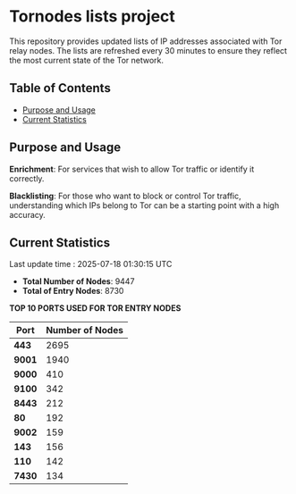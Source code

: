 # Tornodes lists project

This repository provides updated lists of IP addresses associated with Tor relay nodes. The lists are refreshed every 30 minutes to ensure they reflect the most current state of the Tor network.

## Table of Contents

- [Purpose and Usage](#purpose-and-usage)
- [Current Statistics](#current-statistics)


## Purpose and Usage

**Enrichment**: For services that wish to allow Tor traffic or identify it correctly.

**Blacklisting**: For those who want to block or control Tor traffic, understanding which IPs belong to Tor can be a starting point with a high accuracy.

## Current Statistics

Last update time : 2025-07-18 01:30:15 UTC

- **Total Number of Nodes**: 9447
- **Total of Entry Nodes**: 8730

**TOP 10 PORTS USED FOR TOR ENTRY NODES**

| **Port** | **Number of Nodes** |
|------|-----------------|
| **443**   | 2695  |
| **9001**   | 1940  |
| **9000**   | 410  |
| **9100**   | 342  |
| **8443**   | 212  |
| **80**   | 192  |
| **9002**   | 159  |
| **143**   | 156  |
| **110**   | 142  |
| **7430**   | 134  |

